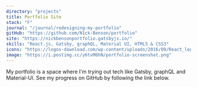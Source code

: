 ```yaml
---
directory: "projects"
title: Portfolio Site
stack: "F"
journal: "/journal/redesigning-my-portfolio"
gitHub: "https://github.com/N1ck-Benson/portfolio"
site: "https://nickbensonportfolio.gatsbyjs.io/"
skills: "React.js, Gatsby, graphQL, Material UI, HTML5 & CSS3"
icons: "https://logos-download.com/wp-content/uploads/2016/09/React_logo_logotype_emblem.png, https://seeklogo.com/images/G/gatsby-logo-1A245AD37F-seeklogo.com.png, https://cdn.freebiesupply.com/logos/large/2x/graphql-logo-png-transparent.png, https://material-ui.com/static/logo_raw.svg, htmlCssIcon"
image: "https://i.postimg.cc/y6tvM6hN/portfolio-screenshot.png"
---
```


My portfolio is a space where I'm trying out tech like Gatsby, graphQL and Material-UI. See my progress on GitHub by following the link below.

